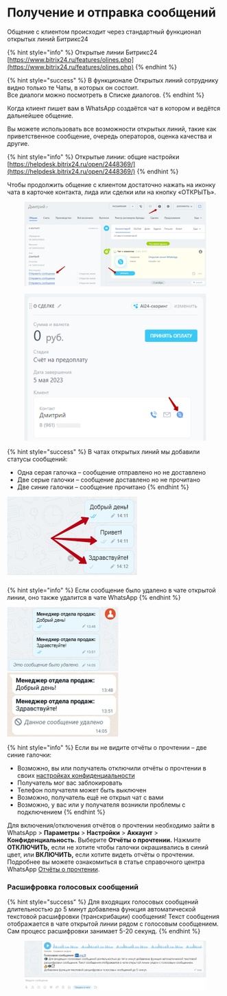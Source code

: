 # Получение и отправка сообщений

Общение с клиентом происходит через стандартный функционал открытых линий Битрикс24

{% hint style="info" %}
Открытые линии Битрикс24\
[https://www.bitrix24.ru/features/olines.php](https://www.bitrix24.ru/features/olines.php)
{% endhint %}

{% hint style="success" %}
В функционале Открытых линий сотруднику видно только те Чаты, в которых он состоит.\
Все диалоги можно посмотреть в Списке диалогов.
{% endhint %}

Когда клиент пишет вам в WhatsApp создаётся чат в котором и ведётся дальнейшее общение.

Вы можете использовать все возможности открытых линий, такие как приветственное сообщение, очередь операторов, оценка качества и другие.

{% hint style="info" %}
Открытые линии: общие настройки\
[https://helpdesk.bitrix24.ru/open/2448369/](https://helpdesk.bitrix24.ru/open/2448369/)
{% endhint %}

Чтобы продолжить общение с клиентом достаточно нажать на иконку чата в карточке контакта, лида или сделки или на кнопку «ОТКРЫТЬ».

<figure><img src="../../.gitbook/assets/image (2) (1) (1) (1) (1) (1) (1) (1) (1) (1) (1) (1) (1) (1) (1) (1) (1) (1) (1) (1).png" alt=""><figcaption></figcaption></figure>

<figure><img src="../../.gitbook/assets/image (1) (1) (1) (1) (1) (1) (1) (1) (1) (1) (1) (1) (1) (1) (1) (1) (1) (1) (1) (1) (1) (1) (1) (1) (1) (1) (1) (1) (1) (1) (1) (1).png" alt=""><figcaption></figcaption></figure>

{% hint style="success" %}
В чатах открытых линий мы добавили статусы сообщений:

* Одна серая галочка – сообщение отправлено но не доставлено
* Две серые галочки – сообщение доставлено но не прочитано
* Две синие галочки – сообщение прочитано
{% endhint %}

![](<../../.gitbook/assets/image (76).png>)

{% hint style="info" %}
Если сообщение было удалено в чате открытой линии, оно также удалится в чате WhatsApp
{% endhint %}

![](<../../.gitbook/assets/image (90).png>)![](<../../.gitbook/assets/image (57).png>)

{% hint style="info" %}
Если вы не видите отчёты о прочтении – две синие галочки:

* Возможно, вы или получатель отключили отчёты о прочтении в своих [настройках конфиденциальности](https://faq.whatsapp.com/general/security-and-privacy/how-to-change-your-privacy-settings)
* Получатель мог вас заблокировать
* Телефон получателя может быть выключен
* Возможно, получатель ещё не открыл чат с вами
* Возможно, у вас или у получателя возникли проблемы с подключением
{% endhint %}

Для включения/отключения отчётов о прочтении необходимо зайти в WhatsApp > **Параметры** > **Настройки** > **Аккаунт** > **Конфиденциальность.** Выберите **Отчёты о прочтении.** Нажмите **ОТКЛЮЧИТЬ,** если не хотите чтобы галочки окрашивались в синий цвет, или **ВКЛЮЧИТЬ,** если хотите видеть отчёты о прочтении. Подробнее вы можете ознакомиться в статье справочного центра WhatsApp [Отчёты о прочтении](https://faq.whatsapp.com/kaios/security-and-privacy/how-to-check-read-receipts/?lang=ru).

### Расшифровка голосовых сообщений

{% hint style="success" %}
Для входящих голосовых сообщений длительностью до 5 минут добавлена функция автоматической текстовой расшифровки (транскрибации) сообщения! Текст сообщения отображается в чате открытой линии рядом с голосовым сообщением. Сам процесс расшифровки занимает 5-20 секунд.
{% endhint %}

<figure><img src="../../.gitbook/assets/image (1024).png" alt=""><figcaption></figcaption></figure>
